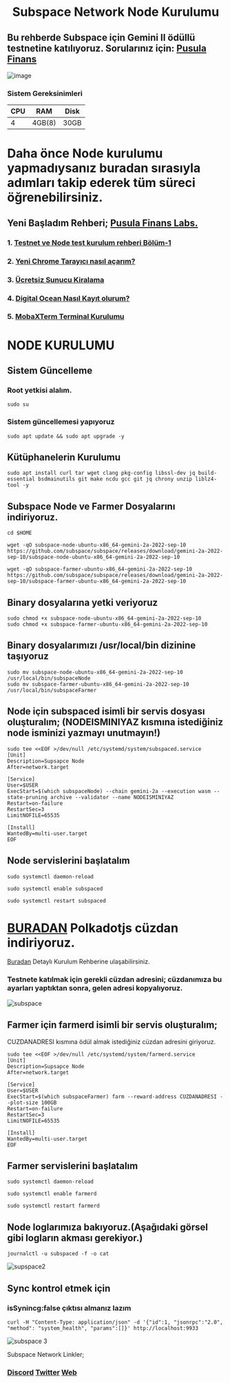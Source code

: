 # <h1 align="center">Subspace Network Node Kurulumu

  ## Bu rehberde Subspace için Gemini II ödüllü testnetine katılıyoruz. Sorularınız için: [Pusula Finans](https://t.me/pusulafinans)
  
 ![image](https://user-images.githubusercontent.com/107190154/191179355-ac1b6ff1-095b-4937-8f2c-8578c0774345.gif)

### Sistem Gereksinimleri 

|CPU | RAM  | Disk  | 
|----|------|----------|
|   4| 4GB(8)  | 30GB     |
  
  
 
  # Daha önce Node kurulumu yapmadıysanız buradan sırasıyla adımları takip ederek tüm süreci öğrenebilirsiniz.
  ## Yeni Başladım Rehberi; [Pusula Finans Labs.](https://www.labs.pusulafinans.com/category/rehber/)
  ### 1. [Testnet ve Node test kurulum rehberi Bölüm-1](https://www.labs.pusulafinans.com/2022/08/23/testnet-ve-node-kurulum-rehberi/)
  ### 2. [Yeni Chrome Tarayıcı nasıl açarım?](https://www.labs.pusulafinans.com/2022/08/23/yeni-chrome-tarayici-nasil-acarim/)
  ### 3. [Ücretsiz Sunucu Kiralama](https://www.labs.pusulafinans.com/2022/08/23/nasil-ucretsiz-sunucu-kiralarim/)
  ### 4. [Digital Ocean Nasıl Kayıt olurum?](https://www.labs.pusulafinans.com/2022/08/23/digital-oceana-nasil-kayit-olabilirim/)
  ### 5. [MobaXTerm Terminal Kurulumu](https://www.labs.pusulafinans.com/2022/08/23/mobaxterm-terminal-kurulumu/)
  
  # NODE KURULUMU
  
  ## Sistem Güncelleme
  
  ### Root yetkisi alalım.
  ```
  sudo su
  ```
  
   ### Sistem güncellemesi yapıyoruz
  ```
  sudo apt update && sudo apt upgrade -y
  ```
  
  ## Kütüphanelerin Kurulumu
   ```
  sudo apt install curl tar wget clang pkg-config libssl-dev jq build-essential bsdmainutils git make ncdu gcc git jq chrony unzip liblz4-tool -y
  ```
  ## Subspace Node ve Farmer Dosyalarını indiriyoruz.
  ```
  cd $HOME
  ```
  ```
  wget -qO subspace-node-ubuntu-x86_64-gemini-2a-2022-sep-10 https://github.com/subspace/subspace/releases/download/gemini-2a-2022-sep-10/subspace-node-ubuntu-x86_64-gemini-2a-2022-sep-10
  ```
  ```
  wget -qO subspace-farmer-ubuntu-x86_64-gemini-2a-2022-sep-10 https://github.com/subspace/subspace/releases/download/gemini-2a-2022-sep-10/subspace-farmer-ubuntu-x86_64-gemini-2a-2022-sep-10
  ```
   ## Binary dosyalarına yetki veriyoruz
  ```
  sudo chmod +x subspace-node-ubuntu-x86_64-gemini-2a-2022-sep-10
  sudo chmod +x subspace-farmer-ubuntu-x86_64-gemini-2a-2022-sep-10
  ```
  
  ## Binary dosyalarımızı /usr/local/bin dizinine taşıyoruz
  ```
sudo mv subspace-node-ubuntu-x86_64-gemini-2a-2022-sep-10 /usr/local/bin/subspaceNode
sudo mv subspace-farmer-ubuntu-x86_64-gemini-2a-2022-sep-10 /usr/local/bin/subspaceFarmer
  ```  
##  Node için subspaced isimli bir servis dosyası oluşturalım; (NODEISMINIYAZ kısmına istediğiniz node isminizi yazmayı unutmayın!)
```
sudo tee <<EOF >/dev/null /etc/systemd/system/subspaced.service
[Unit]
Description=Supsapce Node
After=network.target

[Service]
User=$USER
ExecStart=$(which subspaceNode) --chain gemini-2a --execution wasm --state-pruning archive --validator --name NODEISMINIYAZ
Restart=on-failure
RestartSec=3
LimitNOFILE=65535

[Install]
WantedBy=multi-user.target
EOF
  ``` 
  
 ## Node servislerini başlatalım
  ```
  sudo systemctl daemon-reload
  ```
  ```
  sudo systemctl enable subspaced
  ```
  ```
  sudo systemctl restart subspaced
  ```
# [BURADAN](https://chrome.google.com/webstore/detail/polkadot%7Bjs%7D-extension/mopnmbcafieddcagagdcbnhejhlodfdd) Polkadotjs cüzdan indiriyoruz.

[Buradan](https://www.pusulafinans.com/polkadot-cuzdan-nasil-olusturulur/) Detaylı Kurulum Rehberine ulaşabilirsiniz.

### Testnete katılmak için gerekli cüzdan adresini; cüzdanımıza bu ayarları yaptıktan sonra, gelen adresi kopyalıyoruz.

![subspace](https://user-images.githubusercontent.com/111747226/191375431-d800f3ac-a361-4ac3-8416-518cf43cc652.png)

  ## Farmer için farmerd isimli bir servis oluşturalım;
  
  CUZDANADRESI kısmına ödül almak istediğiniz cüzdan adresini giriyoruz.

  ```
  sudo tee <<EOF >/dev/null /etc/systemd/system/farmerd.service
[Unit]
Description=Supsapce Node
After=network.target

[Service]
User=$USER
ExecStart=$(which subspaceFarmer) farm --reward-address CUZDANADRESI --plot-size 100GB
Restart=on-failure
RestartSec=3
LimitNOFILE=65535

[Install]
WantedBy=multi-user.target
EOF
  ```
 ## Farmer servislerini başlatalım
  ```
  sudo systemctl daemon-reload
  ```
  ```
  sudo systemctl enable farmerd
  ```
  ```
  sudo systemctl restart farmerd
  ```  
## Node loglarımıza bakıyoruz.(Aşağıdaki görsel gibi logların akması gerekiyor.)
  ```
 journalctl -u subspaced -f -o cat
  ```  

![supspace2](https://user-images.githubusercontent.com/111747226/191376523-09d78401-83d8-46d1-9344-924344208f73.png)
  
## Sync kontrol etmek için 
  ### isSynincg:false çıktısı almanız lazım
  ```
 curl -H "Content-Type: application/json" -d '{"id":1, "jsonrpc":"2.0", "method": "system_health", "params":[]}' http://localhost:9933
  ```   
![subspace 3](https://user-images.githubusercontent.com/111747226/191377150-74d43064-261d-4bf4-bb70-8bd8b6cf298b.png)
  
 Subspace Network Linkler;
  
### [Discord](https://discord.gg/hxYrA3VQ)  [Twitter](https://twitter.com/NetworkSubspace)  [Web](https://subspace.network/)
 
 
